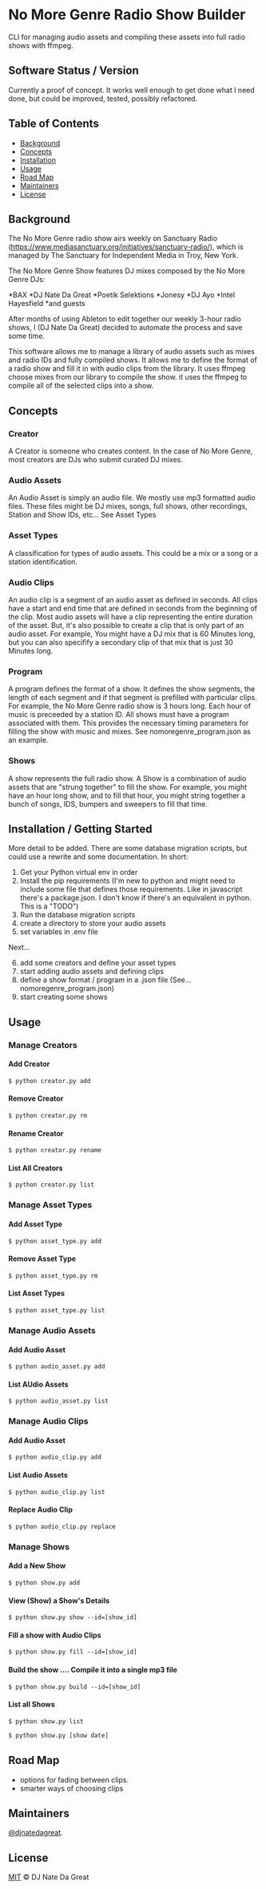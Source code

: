 # No More Genre Radio Show Builder

CLI for managing audio assets and compiling these assets into full radio shows with ffmpeg.

## Software Status / Version

Currently a proof of concept. It works well enough to get done what I need done, but could be improved, tested, possibly refactored.

## Table of Contents

- [Background](#background)
- [Concepts](#concepts)
- [Installation](#installation)
- [Usage](#usage)
- [Road Map](#roadmap)
- [Maintainers](#maintainers)
- [License](#license)

## Background

The No More Genre radio show airs weekly on Sanctuary Radio (https://www.mediasanctuary.org/initiatives/sanctuary-radio/), which is managed by The Sanctuary for Independent Media in Troy, New York.

The No More Genre Show features DJ mixes composed by the No More Genre DJs:

*BAX
*DJ Nate Da Great
*Poetik Selektions
*Jonesy
*DJ Ayo
*Intel Hayesfield
*and guests

After months of using Ableton to edit together our weekly 3-hour radio shows, I (DJ Nate Da Great) decided to automate the process and save some time.

This software allows me to manage a library of audio assets such as mixes and radio IDs and fully compiled shows. It allows me to define the format of a radio show and fill it in with audio clips from the library. It uses ffmpeg choose mixes from our library to compile the show. it uses the ffmpeg to compile all of the selected clips into a show.

## Concepts

### Creator

A Creator is someone who creates content. In the case of No More Genre, most creators are DJs who submit curated DJ mixes.

### Audio Assets

An Audio Asset is simply an audio file. We mostly use mp3 formatted audio files. These files might be DJ mixes, songs, full shows, other recordings, Station and Show IDs, etc... See Asset Types

### Asset Types

A classification for types of audio assets. This could be a mix or a song or a station identification.

### Audio Clips

An audio clip is a segment of an audio asset as defined in seconds. All clips have a start and end time that are defined in seconds from the beginning of the clip. Most audio assets will have a clip representing the entire duration of the asset. But, it's also possible to create a clip that is only part of an audio asset. For example, You might have a DJ mix that is 60 Minutes long, but you can also specifify a secondary clip of that mix that is just 30 Minutes long.

### Program

A program defines the format of a show. It defines the show segments, the length of each segment and if that segment is prefilled with particular clips. For example, the No More Genre radio show is 3 hours long. Each hour of music is preceeded by a station ID. All shows must have a program associated with them. This provides the necessary timing parameters for filling the show with music and mixes. See nomoregenre_program.json as an example.

### Shows

A show represents the full radio show. A Show is a combination of audio assets that are "strung together" to fill the show. For example, you might have an hour long show, and to fill that hour, you might string together a bunch of songs, IDS, bumpers and sweepers to fill that time. 

## Installation / Getting Started

More detail to be added. There are some database migration scripts, but could use a rewrite and some documentation. In short:

1. Get your Python virtual env in order
2. Install the pip requirements (I'm new to python and might need to include some file that defines those requirements. Like in javascript there's a package.json. I don't know if there's an equivalent in python. This is a "TODO")
3. Run the database migration scripts
4. create a directory to store your audio assets
5. set variables in .env file

Next...

6. add some creators and define your asset types
7. start adding audio assets and defining clips
8. define a show format / program in a .json file (See... nomoregenre_program.json)
9. start creating some shows

## Usage

### Manage Creators

#### Add Creator

`$ python creator.py add`

#### Remove Creator

`$ python creator.py rm`

#### Rename Creator

`$ python creator.py rename`

#### List All Creators

`$ python creator.py list`

### Manage Asset Types

#### Add Asset Type

`$ python asset_type.py add`

#### Remove Asset Type

`$ python asset_type.py rm`

#### List Asset Types

`$ python asset_type.py list`

### Manage Audio Assets

#### Add Audio Asset

`$ python audio_asset.py add`

#### List AUdio Assets

`$ python audio_asset.py list`

### Manage Audio Clips

#### Add Audio Asset

`$ python audio_clip.py add`

#### List Audio Assets

`$ python audio_clip.py list`

#### Replace Audio Clip

`$ python audio_clip.py replace`

### Manage Shows

#### Add a New Show

`$ python show.py add`

#### View (Show) a Show's Details

`$ python show.py show --id=[show_id]`

#### Fill a show with Audio Clips

`$ python show.py fill --id=[show_id]`

#### Build the show .... Compile it into a single mp3 file

`$ python show.py build --id=[show_id]`

#### List all Shows

`$ python show.py list`

```sh
$ python show.py [show date]
```

## Road Map

* options for fading between clips.
* smarter ways of choosing clips


## Maintainers

[@djnatedagreat](https://github.com/djnatedagreat).


## License

[MIT](LICENSE) © DJ Nate Da Great